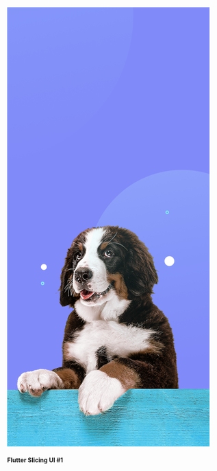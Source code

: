 <div>
 
 <img src="https://github.com/wendietibrias/flutter-healthy-pet-app/blob/master/assets/images/background.png?raw=true">
 <div>
   <h4>Flutter Slicing UI #1</h4>
 </div>

</div>
